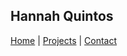 ## Hannah Quintos

[Home](index.markdown) | [Projects](projects.markdown) | [Contact](contact.markdown)

